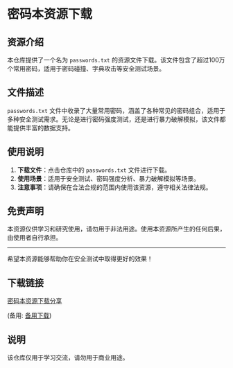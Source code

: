 # 密码本资源下载

## 资源介绍

本仓库提供了一个名为 `passwords.txt` 的资源文件下载。该文件包含了超过100万个常用密码，适用于密码碰撞、字典攻击等安全测试场景。

## 文件描述

`passwords.txt` 文件中收录了大量常用密码，涵盖了各种常见的密码组合，适用于多种安全测试需求。无论是进行密码强度测试，还是进行暴力破解模拟，该文件都能提供丰富的数据支持。

## 使用说明

1. **下载文件**：点击仓库中的 `passwords.txt` 文件进行下载。
2. **使用场景**：适用于安全测试、密码强度分析、暴力破解模拟等场景。
3. **注意事项**：请确保在合法合规的范围内使用该资源，遵守相关法律法规。

## 免责声明

本资源仅供学习和研究使用，请勿用于非法用途。使用本资源所产生的任何后果，由使用者自行承担。

---

希望本资源能够帮助你在安全测试中取得更好的效果！

## 下载链接
[密码本资源下载分享](https://pan.quark.cn/s/006ae50a0a63) 

(备用: [备用下载](https://pan.baidu.com/s/1ZL0lGzPAN7n0w1DDEg9fAw?pwd=1234))

## 说明

该仓库仅用于学习交流，请勿用于商业用途。
